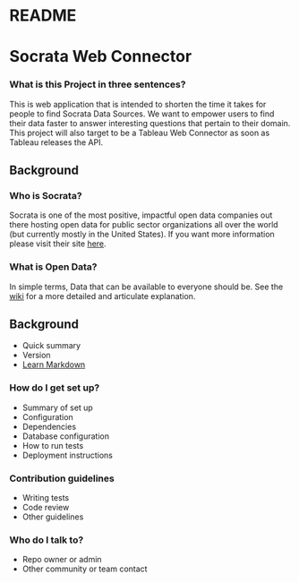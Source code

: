# README #

# Socrata Web Connector #

### What is this Project in three sentences? ###

This is web application that is intended to shorten the time it takes for people to find Socrata Data Sources.  We want to empower users to find their data faster to answer interesting questions that pertain to their domain.  This project will also target to be a Tableau Web Connector as soon as Tableau releases the API.

## Background ##

### Who is Socrata? ###

Socrata is one of the most positive, impactful open data companies out there hosting open data for public sector organizations all over the world (but currently mostly in the United States).  If you want more information please visit their site [here](http://www.socrata.com/).

### What is Open Data? ### 

In simple terms, Data that can be available to everyone should be.  See the [wiki](http://en.wikipedia.org/wiki/Open_data) for a more detailed and articulate explanation.

## Background



* Quick summary
* Version
* [Learn Markdown](https://bitbucket.org/tutorials/markdowndemo)

### How do I get set up? ###

* Summary of set up
* Configuration
* Dependencies
* Database configuration
* How to run tests
* Deployment instructions

### Contribution guidelines ###

* Writing tests
* Code review
* Other guidelines

### Who do I talk to? ###

* Repo owner or admin
* Other community or team contact